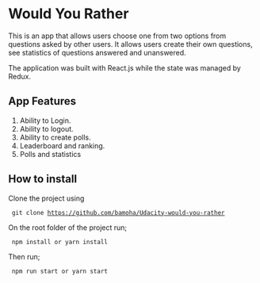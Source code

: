 # Would You Rather 

This is an app that allows users choose one from two options from questions asked by other users. It allows users create their own questions, see statistics of questions answered and unanswered. 

The application was built with React.js while the state was managed by Redux.

## App Features
1. Ability to Login.
2. Ability to logout.
3. Ability to create polls.
4. Leaderboard and ranking.
5. Polls and statistics

## How to install

Clone the project using 

<code> git clone https://github.com/bamoha/Udacity-would-you-rather </code>

On the root folder of the project run; 

<code> npm install or yarn install </code> 

Then run; 

<code> npm run start or yarn start </code>